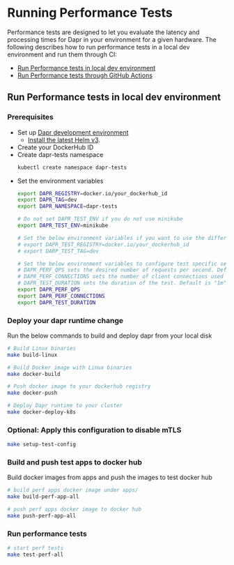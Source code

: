 # Running Performance Tests

Performance tests are designed to let you evaluate the latency and processing times for Dapr in your environment for a given hardware. The following describes how to run performance tests in a local dev environment and run them through CI:

  - [Run Performance tests in local dev environment](#run-perf-tests-in-local-dev-environment)
  - [Run Performance tests through GitHub Actions](#run-perf-tests-through-github-actions)

## Run Performance tests in local dev environment

### Prerequisites

* Set up [Dapr development environment](https://github.com/dapr/dapr/blob/master/docs/development/setup-dapr-development-env.md)
  - [Install the latest Helm v3](https://github.com/dapr/docs/blob/master/getting-started/environment-setup.md#using-helm-advanced).
* Create your DockerHub ID
* Create dapr-tests namespace
    ```bash
    kubectl create namespace dapr-tests
    ```
* Set the environment variables
    ```bash
    export DAPR_REGISTRY=docker.io/your_dockerhub_id
    export DAPR_TAG=dev
    export DAPR_NAMESPACE=dapr-tests

    # Do not set DAPR_TEST_ENV if you do not use minikube
    export DAPR_TEST_ENV=minikube
    
    # Set the below environment variables if you want to use the different registry and tag for test apps
    # export DAPR_TEST_REGISTRY=docker.io/your_dockerhub_id
    # export DARP_TEST_TAG=dev

    # Set the below environment variables to configure test specific settings.
    # DAPR_PERF_QPS sets the desired number of requests per second. Default is 1.
    # DAPR_PERF_CONNECTIONS sets the number of client connections used to send requests to Dapr. Default is 1.
    # DAPR_TEST_DURATION sets the duration of the test. Default is "1m".
    export DAPR_PERF_QPS
    export DAPR_PERF_CONNECTIONS
    export DAPR_TEST_DURATION
    ```

### Deploy your dapr runtime change

Run the below commands to build and deploy dapr from your local disk

```bash
# Build Linux binaries
make build-linux

# Build Docker image with Linux binaries
make docker-build

# Push docker image to your dockerhub registry
make docker-push

# Deploy Dapr runtime to your cluster
make docker-deploy-k8s
```

### Optional: Apply this configuration to disable mTLS

```bash
make setup-test-config
```

### Build and push test apps to docker hub

Build docker images from apps and push the images to test docker hub

```bash
# build perf apps docker image under apps/
make build-perf-app-all

# push perf apps docker image to docker hub
make push-perf-app-all
```

### Run performance tests

```bash
# start perf tests
make test-perf-all
```
